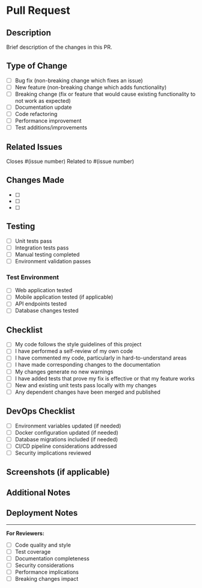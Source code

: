 # Pull Request

## Description

Brief description of the changes in this PR.

## Type of Change

- [ ] Bug fix (non-breaking change which fixes an issue)
- [ ] New feature (non-breaking change which adds functionality)
- [ ] Breaking change (fix or feature that would cause existing functionality to not work as
      expected)
- [ ] Documentation update
- [ ] Code refactoring
- [ ] Performance improvement
- [ ] Test additions/improvements

## Related Issues

Closes #(issue number) Related to #(issue number)

## Changes Made

- [ ]
- [ ]
- [ ]

## Testing

- [ ] Unit tests pass
- [ ] Integration tests pass
- [ ] Manual testing completed
- [ ] Environment validation passes

### Test Environment

- [ ] Web application tested
- [ ] Mobile application tested (if applicable)
- [ ] API endpoints tested
- [ ] Database changes tested

## Checklist

- [ ] My code follows the style guidelines of this project
- [ ] I have performed a self-review of my own code
- [ ] I have commented my code, particularly in hard-to-understand areas
- [ ] I have made corresponding changes to the documentation
- [ ] My changes generate no new warnings
- [ ] I have added tests that prove my fix is effective or that my feature works
- [ ] New and existing unit tests pass locally with my changes
- [ ] Any dependent changes have been merged and published

## DevOps Checklist

- [ ] Environment variables updated (if needed)
- [ ] Docker configuration updated (if needed)
- [ ] Database migrations included (if needed)
- [ ] CI/CD pipeline considerations addressed
- [ ] Security implications reviewed

## Screenshots (if applicable)

<!-- Add screenshots here -->

## Additional Notes

<!-- Add any additional notes, concerns, or considerations -->

## Deployment Notes

<!-- Add any special deployment instructions or considerations -->

---

**For Reviewers:**

- [ ] Code quality and style
- [ ] Test coverage
- [ ] Documentation completeness
- [ ] Security considerations
- [ ] Performance implications
- [ ] Breaking changes impact
